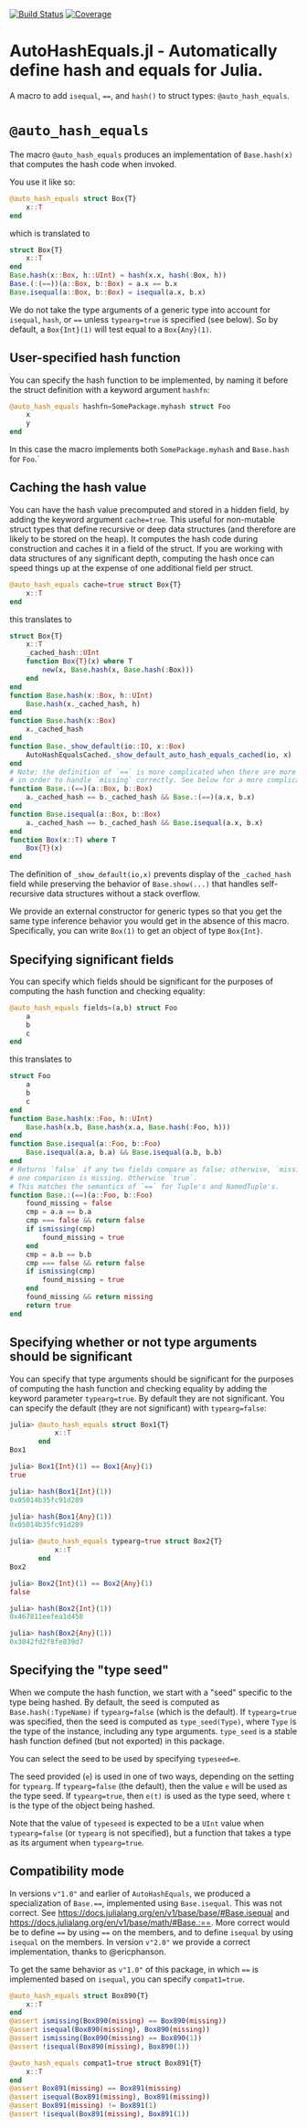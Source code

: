 [![Build Status](https://github.com/JuliaServices/AutoHashEquals.jl/actions/workflows/CI.yml/badge.svg?branch=main)](https://github.com/JuliaServices/AutoHashEquals.jl/actions/workflows/CI.yml?query=branch%3Amain)
[![Coverage](https://codecov.io/gh/JuliaServices/AutoHashEquals.jl/branch/main/graph/badge.svg)](https://codecov.io/gh/JuliaServices/AutoHashEquals.jl)

# AutoHashEquals.jl - Automatically define hash and equals for Julia.

A macro to add `isequal`, `==`, and `hash()` to struct types: `@auto_hash_equals`.

# `@auto_hash_equals`

The macro `@auto_hash_equals` produces an implementation of `Base.hash(x)` that computes the hash code when invoked.

You use it like so:

```julia
@auto_hash_equals struct Box{T}
    x::T
end
```

which is translated to

```julia
struct Box{T}
    x::T
end
Base.hash(x::Box, h::UInt) = hash(x.x, hash(:Box, h))
Base.(:(==))(a::Box, b::Box) = a.x == b.x
Base.isequal(a::Box, b::Box) = isequal(a.x, b.x)
```

We do not take the type arguments of a generic type into account for `isequal`, `hash`, or `==` unless `typearg=true` is specified (see below).  So by default, a `Box{Int}(1)` will test equal to a `Box{Any}(1)`.

## User-specified hash function

You can specify the hash function to be implemented, by naming it before the struct definition with a keyword argument `hashfn`:

```julia
@auto_hash_equals hashfn=SomePackage.myhash struct Foo
    x
    y
end
```

In this case the macro implements both `SomePackage.myhash` and `Base.hash` for `Foo`.`

## Caching the hash value

You can have the hash value precomputed and stored in a hidden field, by adding the keyword argument `cache=true`. This useful for non-mutable struct types that define recursive or deep data structures (and therefore are likely to be stored on the heap).  It computes the hash code during construction and caches it in a field of the struct.  If you are working with data structures of any significant depth, computing the hash once can speed things up at the expense of one additional field per struct.

```julia
@auto_hash_equals cache=true struct Box{T}
    x::T
end
```

this translates to

```julia
struct Box{T}
    x::T
    _cached_hash::UInt
    function Box{T}(x) where T
        new(x, Base.hash(x, Base.hash(:Box)))
    end
end
function Base.hash(x::Box, h::UInt)
    Base.hash(x._cached_hash, h)
end
function Base.hash(x::Box)
    x._cached_hash
end
function Base._show_default(io::IO, x::Box)
    AutoHashEqualsCached._show_default_auto_hash_equals_cached(io, x)
end
# Note: the definition of `==` is more complicated when there are more fields,
# in order to handle `missing` correctly. See below for a more complicated example.
function Base.:(==)(a::Box, b::Box)
    a._cached_hash == b._cached_hash && Base.:(==)(a.x, b.x)
end
function Base.isequal(a::Box, b::Box)
    a._cached_hash == b._cached_hash && Base.isequal(a.x, b.x)
end
function Box(x::T) where T
    Box{T}(x)
end
```

The definition of `_show_default(io,x)` prevents display of the `_cached_hash` field while preserving the behavior of `Base.show(...)` that handles self-recursive data structures without a stack overflow.

We provide an external constructor for generic types so that you get the same type inference behavior you would get in the absence of this macro.  Specifically, you can write `Box(1)` to get an object of type `Box{Int}`.

## Specifying significant fields

You can specify which fields should be significant for the purposes of computing the hash function and checking equality:

```julia
@auto_hash_equals fields=(a,b) struct Foo
    a
    b
    c
end
```

this translates to

```julia
struct Foo
    a
    b
    c
end
function Base.hash(x::Foo, h::UInt)
    Base.hash(x.b, Base.hash(x.a, Base.hash(:Foo, h)))
end
function Base.isequal(a::Foo, b::Foo)
    Base.isequal(a.a, b.a) && Base.isequal(a.b, b.b)
end
# Returns `false` if any two fields compare as false; otherwise, `missing` if at least
# one comparison is missing. Otherwise `true`.
# This matches the semantics of `==` for Tuple's and NamedTuple's.
function Base.:(==)(a::Foo, b::Foo)
    found_missing = false
    cmp = a.a == b.a
    cmp === false && return false
    if ismissing(cmp)
        found_missing = true
    end
    cmp = a.b == b.b
    cmp === false && return false
    if ismissing(cmp)
        found_missing = true
    end
    found_missing && return missing
    return true
end
```

## Specifying whether or not type arguments should be significant

You can specify that type arguments should be significant for the purposes of computing the hash function and checking equality by adding the keyword parameter `typearg=true`.  By default they are not significant.  You can specify the default (they are not significant) with `typearg=false`:

```julia
julia> @auto_hash_equals struct Box1{T}
           x::T
       end
Box1

julia> Box1{Int}(1) == Box1{Any}(1)
true

julia> hash(Box1{Int}(1))
0x05014b35fc91d289

julia> hash(Box1{Any}(1))
0x05014b35fc91d289

julia> @auto_hash_equals typearg=true struct Box2{T}
           x::T
       end
Box2

julia> Box2{Int}(1) == Box2{Any}(1)
false

julia> hash(Box2{Int}(1))
0x467811eefea1d458

julia> hash(Box2{Any}(1))
0x3042fd2f8fe839d7
```

## Specifying the "type seed"

When we compute the hash function, we start with a "seed" specific to the type being hashed.
By default, the seed is computed as `Base.hash(:TypeName)` if `typearg=false` (which is the default).
If `typearg=true` was specified, then the seed is computed as `type_seed(Type)`,
where `Type` is the type of the instance, including any type arguments.  `type_seed` is a
stable hash function defined (but not exported) in this package.

You can select the seed to be used by specifying `typeseed=e`.

The seed provided (`e`) is used in one of two ways, depending on the setting for `typearg`.
If `typearg=false` (the default), then the value `e` will be used as the type seed.
If `typearg=true`, then `e(t)` is used as the type seed, where `t` is the type of the object being hashed.

Note that the value of `typeseed` is expected to be a `UInt` value when `typearg=false` (or `typearg` is not specified),
but a function that takes a type as its argument when `typearg=true`.

## Compatibility mode

In versions `v"1.0"` and earlier of `AutoHashEquals`, we produced a specialization of `Base.==`, implemented using `Base.isequal`.
This was not correct.
See https://docs.julialang.org/en/v1/base/base/#Base.isequal and https://docs.julialang.org/en/v1/base/math/#Base.:==.
More correct would be to define `==` by using `==` on the members, and to define `isequal` by using `isequal` on the members.
In version `v"2.0"` we provide a correct implementation, thanks to @ericphanson.

To get the same behavior as `v"1.0"` of this package, in which `==` is implemented based on `isequal`,
you can specify `compat1=true`.

```julia
@auto_hash_equals struct Box890{T}
    x::T
end
@assert ismissing(Box890(missing) == Box890(missing))
@assert isequal(Box890(missing), Box890(missing))
@assert ismissing(Box890(missing) == Box890(1))
@assert !isequal(Box890(missing), Box890(1))

@auto_hash_equals compat1=true struct Box891{T}
    x::T
end
@assert Box891(missing) == Box891(missing)
@assert isequal(Box891(missing), Box891(missing))
@assert Box891(missing) != Box891(1)
@assert !isequal(Box891(missing), Box891(1))
```
